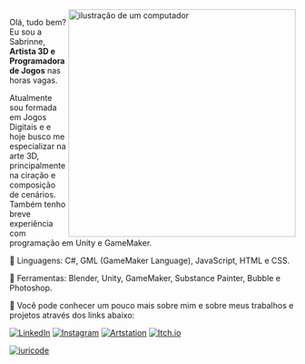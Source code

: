 <img src="https://raw.githubusercontent.com/MicaelliMedeiros/micaellimedeiros/master/image/computer-illustration.png" alt="ilustração de um computador" min-width="400px" max-width="400px" width="400px" align="right">

<p align="left"> 
  Olá, tudo bem? Eu sou a Sabrinne, <strong>Artista 3D e Programadora de Jogos</strong> nas horas vagas.<br>
</p>
<p align="left"> 
 Atualmente sou formada em Jogos Digitais e e hoje busco me especializar na arte 3D, principalmente na ciração e composição de cenários. Também tenho breve experiência com programação em Unity e GameMaker.<br>
</p>

<p align="left">
  🦄 Linguagens: C#, GML (GameMaker Language), JavaScript, HTML e CSS.
</p>

<p align="left">
  💼 Ferramentas: Blender, Unity, GameMaker, Substance Painter, Bubble e Photoshop.
</p>

<p align="left">
  💌 Você pode conhecer um pouco mais sobre mim e sobre meus trabalhos e projetos através dos links abaixo:
</p>

<p align="left">

  <a href="https://www.linkedin.com/in/santossabrinne" title="LinkedIn">
  <img src="https://img.shields.io/badge/-Linkedin-0e76a8?style=flat-square&logo=Linkedin&logoColor=white" alt="LinkedIn"/></a>

  <a href="https://www.instagram.com/erisbr_" title="Instagram">
  <img src="https://img.shields.io/badge/-Instagram-DF0174?style=flat-square&labelColor=DF0174&logo=instagram&logoColor=white" alt="Instagram"/></a>

  <a href="https://www.artstation.com/sabrinne" title="ArtStation">
  <img src="https://img.shields.io/badge/-ArtStation-13AFF0?style=flat-square&labelColor=13AFF0&logo=ArtStation&logoColor=white" alt="Artstation"/></a>

  <a href="https://erisbr.itch.io" title="Itch.io">
  <img src="https://img.shields.io/badge/-Itch.io-FA5C5C?style=flat-square&labelColor=FA5C5C&logo=ArtStation&logoColor=white" alt="Itch.io"/></a>
  
</p>

[![iuricode](https://github-readme-stats.vercel.app/api/top-langs/?username=erisbr&hide=html&layout=compact&theme=default)](https://github.com/anuraghazra/github-readme-stats)
